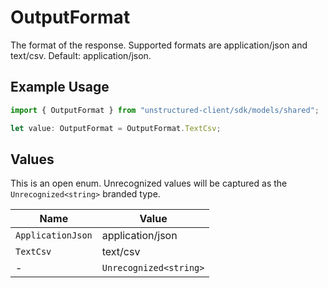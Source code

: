 # OutputFormat

The format of the response. Supported formats are application/json and text/csv. Default: application/json.

## Example Usage

```typescript
import { OutputFormat } from "unstructured-client/sdk/models/shared";

let value: OutputFormat = OutputFormat.TextCsv;
```

## Values

This is an open enum. Unrecognized values will be captured as the `Unrecognized<string>` branded type.

| Name                   | Value                  |
| ---------------------- | ---------------------- |
| `ApplicationJson`      | application/json       |
| `TextCsv`              | text/csv               |
| -                      | `Unrecognized<string>` |